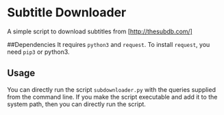 # Subtitle Downloader
A simple script to download subtitles from [http://thesubdb.com/]

##Dependencies
 It requires `python3` and `request`.
 To install `request`, you need `pip3` or python3.

## Usage
You can directly run the script `subdownloader.py` with the queries supplied from the command line.
If you make the script executable and add it to the system path, then you can directly run the script.
